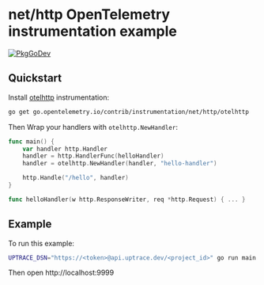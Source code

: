 # net/http OpenTelemetry instrumentation example

[![PkgGoDev](https://pkg.go.dev/badge/go.opentelemetry.io/contrib/instrumentation/net/http/otelhttp)](https://pkg.go.dev/go.opentelemetry.io/contrib/instrumentation/net/http/otelhttp)

## Quickstart

Install
[otelhttp](https://github.com/open-telemetry/opentelemetry-go-contrib/tree/master/instrumentation/net/http/otelhttp)
instrumentation:

```bash
go get go.opentelemetry.io/contrib/instrumentation/net/http/otelhttp
```

Then Wrap your handlers with `otelhttp.NewHandler`:

```go
func main() {
    var handler http.Handler
    handler = http.HandlerFunc(helloHandler)
    handler = otelhttp.NewHandler(handler, "hello-handler")

    http.Handle("/hello", handler)
}

func helloHandler(w http.ResponseWriter, req *http.Request) { ... }
```

## Example

To run this example:

```bash
UPTRACE_DSN="https://<token>@api.uptrace.dev/<project_id>" go run main.go
```

Then open http://localhost:9999
